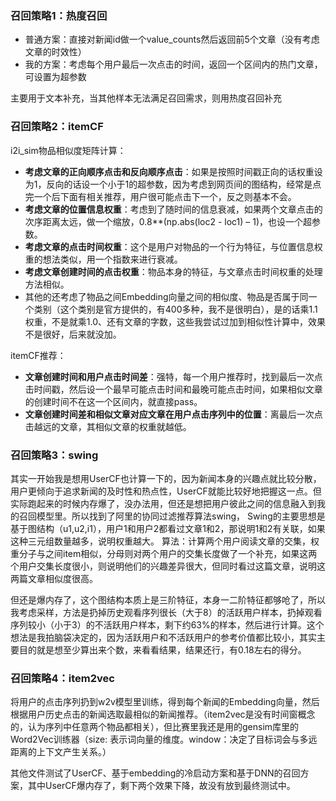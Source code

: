 ### 召回策略1：热度召回
- 普通方案：直接对新闻id做一个value_counts然后返回前5个文章（没有考虑文章的时效性）
- 我的方案：考虑每个用户最后一次点击的时间，返回一个区间内的热门文章，可设置为超参数

主要用于文本补充，当其他样本无法满足召回需求，则用热度召回补充

### 召回策略2：itemCF

i2i_sim物品相似度矩阵计算：
- **考虑文章的正向顺序点击和反向顺序点击**：如果是按照时间戳正向的话权重设为1，反向的话设一个小于1的超参数，因为考虑到网页间的图结构，经常是点完一个后下面有相关推荐，用户很可能点击下一个，反之则基本不会。
- **考虑文章的位置信息权重**：考虑到了随时间的信息衰减，如果两个文章点击的次序距离太远，做一个缩放，0.8**(np.abs(loc2 - loc1) – 1)，也设一个超参数。
- **考虑文章的点击时间权重**：这个是用户对物品的一个行为特征，与位置信息权重的想法类似，用一个指数来进行衰减。
- **考虑文章创建时间的点击权重**：物品本身的特征，与文章点击时间权重的处理方法相似。
- 其他的还考虑了物品之间Embedding向量之间的相似度、物品是否属于同一个类别（这个类别是官方提供的，有400多种，我不是很明白），是的话乘1.1权重，不是就乘1.0、还有文章的字数，这些我尝试过加到相似性计算中，效果不是很好，后来就没加。

itemCF推荐：
- **文章创建时间和用户点击时间差**：强特，每一个用户推荐时，找到最后一次点击时间戳，然后设一个最早可能点击时间和最晚可能点击时间，如果相似文章的创建时间不在这一个区间内，就直接pass。
- **文章创建时间差和相似文章对应文章在用户点击序列中的位置**：离最后一次点击越远的文章，其相似文章的权重就越低。

### 召回策略3：swing

其实一开始我是想用UserCF也计算一下的，因为新闻本身的兴趣点就比较分散，用户更倾向于追求新闻的及时性和热点性，UserCF就能比较好地把握这一点。但实际跑起来的时候内存爆了，没办法用，但还是想把用户彼此之间的信息融入到我的召回模型里。所以找到了阿里的协同过滤推荐算法swing，
Swing的主要思想是基于图结构（u1,u2,i1），用户1和用户2都看过文章1和2，那说明1和2有关联，如果这种三元组数量越多，说明权重越大。
算法：计算两个用户阅读文章的交集，权重分子与之间item相似，分母则对两个用户的交集长度做了一个补充，如果这两个用户交集长度很小，则说明他们的兴趣差异很大，但同时看过这篇文章，说明这两篇文章相似度很高。

但还是爆内存了，这个图结构本质上是三阶特征，本身一二阶特征都够呛了，所以我考虑采样，方法是扔掉历史观看序列很长（大于8）的活跃用户样本，扔掉观看序列较小（小于3）的不活跃用户样本，剩下约63%的样本，然后进行计算。这个想法是我拍脑袋决定的，因为活跃用户和不活跃用户的参考价值都比较小，其实主要目的就是想至少算出来个数，来看看结果，结果还行，有0.18左右的得分。

### 召回策略4：item2vec

将用户的点击序列扔到w2v模型里训练，得到每个新闻的Embedding向量，然后根据用户历史点击的新闻选取最相似的新闻推荐。（item2vec是没有时间窗概念的，认为序列中任意两个物品都相关），但比赛里我还是用的gensim库里的Word2Vec训练器（size: 表示词向量的维度。window：决定了目标词会与多远距离的上下文产生关系。）


其他文件测试了UserCF、基于embedding的冷启动方案和基于DNN的召回方案，其中UserCF爆内存了，剩下两个效果下降，故没有放到最终测试中。
